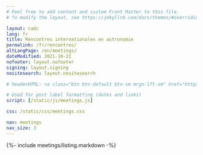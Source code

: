 ```yaml
---
# Feel free to add content and custom Front Matter to this file.
# To modify the layout, see https://jekyllrb.com/docs/themes/#overriding-theme-defaults

layout: cadc
lang: fr
title: Rencontres internationales en astronomie
permalink: /fr/rencontres/
altLangPage: /en/meetings/
dateModified: 2021-10-21
nofooter: layout.nofooter
signing: layout.signing
nositesearch: layout.nositesearch

# headerHTML: <a class="btn btn-default btn-sm mrgn-lft-sm" href="https://www.cadc-ccda.hia-iha.nrc-cnrc.gc.ca/cadcbin/en/meetings/rss-meetings.py" aria-label="Left Align"><span class="glyphicon glyphicon-refresh" aria-hidden="true"></span>&nbsp; RSS</a><a href="webcal://www.cadc-ccda.hia-iha.nrc-cnrc.gc.ca/files/vault/dbohlender/CADC/astroMeetings.ics" class="btn btn-default btn-sm mrgn-lft-sm" aria-label="Left Align"><span class="glyphicon glyphicon-calendar" aria-hidden="true"></span>&nbsp; iCal</a>

# Used for post label formatting (dates and links)
script: [/static/js/meetings.js]

css: /static/css/meetings.css

nav: meetings
nav_size: 3
---
```


{%- include meetings/listing.markdown -%}

